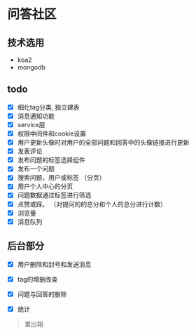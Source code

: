 # 问答社区
## 技术选用

- koa2
- mongodb

## todo

- [x] 细化tag分类, 独立建表
- [x] 消息通知功能
- [x] service层
- [x] 权限中间件和cookie设置
- [x] 用户更新头像时对用户的全部问题和回答中的头像链接进行更新
- [x] 发表评论
- [x] 发布问题的标签选择组件
- [x] 发布一个问题
- [x] 搜索问题，用户或标签 （分页）
- [x] 用户个人中心的分页
- [x] 问题数据通过标签进行筛选
- [x] 点赞或踩。 （对提问的的总分和个人的总分进行计数）
- [x] 浏览量
- [x] 消息队列

## 后台部分

- [x] 用户删除和封号和发送消息
- [x] tag的增删改查
- [x] 问题与回答的删除
- [x] 统计


>  累出翔
